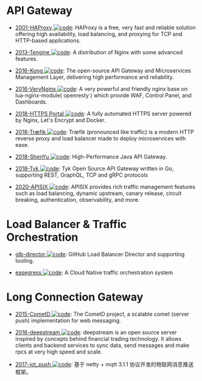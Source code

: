 # API Gateway

- [2001-HAProxy ![code](https://martrix-usa.oss-accelerate.aliyuncs.com/logo/code.svg)](http://www.haproxy.org/): HAProxy is a free, very fast and reliable solution offering high availability, load balancing, and proxying for TCP and HTTP-based applications.

- [2013-Tengine ![code](https://martrix-usa.oss-accelerate.aliyuncs.com/logo/code.svg)](https://github.com/alibaba/tengine): A distribution of Nginx with some advanced features.

- [2016-Kong ![code](https://martrix-usa.oss-accelerate.aliyuncs.com/logo/code.svg)](https://getkong.org/): The open-source API Gateway and Microservices Management Layer, delivering high performance and reliability.

- [2016-VeryNginx ![code](https://martrix-usa.oss-accelerate.aliyuncs.com/logo/code.svg)](https://github.com/alexazhou/VeryNginx): A very powerful and friendly nginx base on lua-nginx-module( openresty ) which provide WAF, Control Panel, and Dashboards.

- [2018-HTTPS Portal ![code](https://martrix-usa.oss-accelerate.aliyuncs.com/logo/code.svg)](https://github.com/SteveLTN/https-portal): A fully automated HTTPS server powered by Nginx, Let's Encrypt and Docker.

- [2018-Træfik ![code](https://martrix-usa.oss-accelerate.aliyuncs.com/logo/code.svg)](https://github.com/containous/traefik): Træfik (pronounced like traffic) is a modern HTTP reverse proxy and load balancer made to deploy microservices with ease.

- [2018-ShenYu ![code](https://martrix-usa.oss-accelerate.aliyuncs.com/logo/code.svg)](https://github.com/dromara/shenyu): High-Performance Java API Gateway.

- [2018-Tyk ![code](https://martrix-usa.oss-accelerate.aliyuncs.com/logo/code.svg)](https://github.com/TykTechnologies/tyk): Tyk Open Source API Gateway written in Go, supporting REST, GraphQL, TCP and gRPC protocols

- [2020-APISIX ![code](https://martrix-usa.oss-accelerate.aliyuncs.com/logo/code.svg)](https://github.com/apache/apisix): APISIX provides rich traffic management features such as load balancing, dynamic upstream, canary release, circuit breaking, authentication, observability, and more.

# Load Balancer & Traffic Orchestration

- [glb-director ![code](https://martrix-usa.oss-accelerate.aliyuncs.com/logo/code.svg)](https://github.com/github/glb-director): GitHub Load Balancer Director and supporting tooling.

- [easegress ![code](https://martrix-usa.oss-accelerate.aliyuncs.com/logo/code.svg)](https://github.com/megaease/easegress): A Cloud Native traffic orchestration system

# Long Connection Gateway

- [2015-CometD ![code](https://martrix-usa.oss-accelerate.aliyuncs.com/logo/code.svg)](https://github.com/cometd/cometd): The CometD project, a scalable comet (server push) implementation for web messaging.

- [2016-deepstream ![code](https://martrix-usa.oss-accelerate.aliyuncs.com/logo/code.svg)](https://github.com/deepstreamIO/deepstream.io): deepstream is an open source server inspired by concepts behind financial trading technology. It allows clients and backend services to sync data, send messages and make rpcs at very high speed and scale.

- [2017-iot_push ![code](https://martrix-usa.oss-accelerate.aliyuncs.com/logo/code.svg)](https://github.com/1ssqq1lxr/iot_push): 基于 netty + mqtt 3.1.1 协议开发的物联网消息推送框架。
